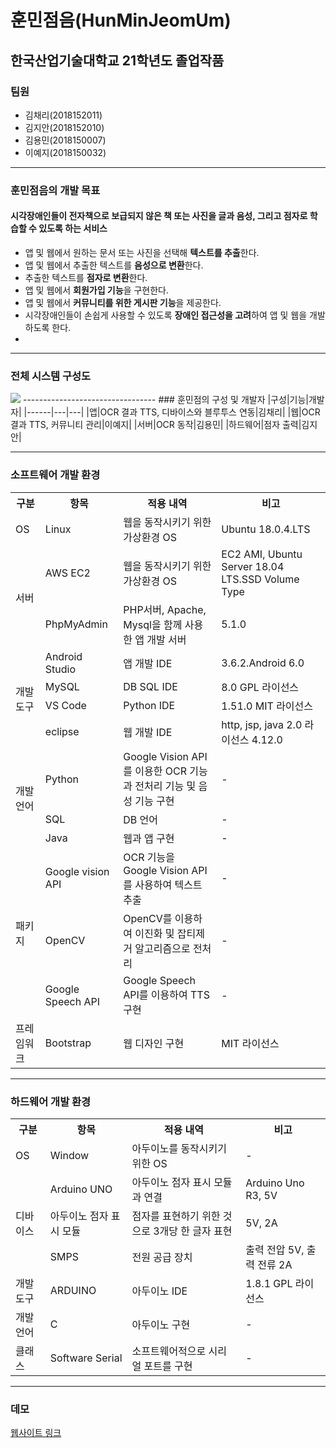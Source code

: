 # 훈민점음(HunMinJeomUm)
## 한국산업기술대학교 21학년도 졸업작품

### 팀원
+ 김채리(2018152011)
+ 김지안(2018152010)
+ 김용민(2018150007)
+ 이예지(2018150032) 
---------------------------------
### 훈민점음의 개발 목표
#### 시각장애인들이 전자책으로 보급되지 않은 책 또는 사진을 글과 음성, 그리고 점자로 학습할 수 있도록 하는 서비스
+ 앱 및 웹에서 원하는 문서 또는 사진을 선택해 **텍스트를 추출**한다.
+ 앱 및 웹에서 추출한 텍스트를 **음성으로 변환**한다.
+ 추출한 텍스트를 **점자로 변환**한다.
+ 앱 및 웹에서 **회원가입 기능**을 구현한다.
+ 앱 및 웹에서 **커뮤니티를 위한 게시판 기능**을 제공한다.
+ 시각장애인들이 손쉽게 사용할 수 있도록 **장애인 접근성을 고려**하여 앱 및 웹을 개발하도록 한다.
+ 
---------------------------------
### 전체 시스템 구성도
<img src="https://user-images.githubusercontent.com/74261590/122761392-25dd6500-d2d7-11eb-9add-4a93fa4ac53c.jpg">
---------------------------------
### 훈민점의 구성 및 개발자
|구성|기능|개발자|
|------|---|---|
|앱|OCR 결과 TTS, 디바이스와 블루투스 연동|김채리|
|웹|OCR 결과 TTS, 커뮤니티 관리|이예지|
|서버|OCR 동작|김용민|
|하드웨어|점자 출력|김지안|

---------------------------------
### 소프트웨어 개발 환경
<table>
  <tr>
    <th>구분</th>
    <th>항목</th>
    <th>적용 내역</th>
    <th>비고</th>
  </tr>
 <tr>
    <td>OS</td>
    <td>Linux</td>
    <td>웹을 동작시키기 위한 가상환경 OS</td>
    <td>Ubuntu 18.0.4.LTS</td>
  </tr>
  <tr>
    <td  rowspan=2>서버</td>
    <td>AWS EC2</td>
    <td>웹을 동작시키기 위한 가상환경 OS</td>
    <td>EC2 AMI, Ubuntu Server 18.04 LTS.SSD Volume Type</td>
  </tr>
  <tr>
    <td>PhpMyAdmin</td>
    <td>PHP서버, Apache, Mysql을 함께 사용한 앱 개발 서버</td>
    <td>5.1.0</td>
  </tr>
  <tr>
    <td  rowspan=4>개발도구</td>
    <td> Android Studio</td>
    <td>앱 개발 IDE</td>
    <td>3.6.2.Android 6.0</td>
  </tr>
  <tr>
    <td>MySQL</td>
    <td>DB SQL IDE</td>
    <td>8.0 GPL 라이선스</td>
  </tr>
  <tr>
    <td>VS Code</td>
    <td>Python IDE</td>
    <td>1.51.0 MIT 라이선스</td>
  </tr>
  <tr>
    <td>eclipse</td>
    <td>웹 개발 IDE</td>
    <td>http, jsp, java 2.0 라이선스 4.12.0</td>
  </tr>
  <tr>
    <td  rowspan=3>개발언어</td>
    <td>Python</td>
    <td>Google Vision API를 이용한 OCR 기능과 전처리 기능 및 음성 기능 구현</td>
    <td>-</td>
  </tr>
  <tr>
    <td>SQL</td>
    <td>DB 언어</td>
    <td>-</td>
  </tr>
  <tr>
    <td>Java</td>
    <td>웹과 앱 구현</td>
    <td>-</td>
  </tr>
    <tr>
    <td  rowspan=3>패키지</td>
    <td>Google vision API</td>
    <td>OCR 기능을 Google Vision API를 사용하여 텍스트 추출</td>
    <td>-</td>
  </tr>
  <tr>
    <td>OpenCV</td>
    <td>OpenCV를 이용하여 이진화 및 잡티제거 알고리즘으로 전처리</td>
    <td>-</td>
  </tr>
  <tr>
    <td>Google Speech API</td>
    <td>Google Speech API를 이용하여 TTS 구현</td>
    <td>-</td>
  </tr>
  <tr>
    <td>프레임워크</td>
    <td>Bootstrap</td>
    <td>웹 디자인 구현</td>
    <td>MIT 라이선스</td>
  </tr>
</table>

---------------------------------
### 하드웨어 개발 환경
<table>
  <tr>
    <th>구분</th>
    <th>항목</th>
    <th>적용 내역</th>
    <th>비고</th>
  </tr>
  <tr>
    <td>OS</td>
    <td>Window</td>
    <td>아두이노를 동작시키기 위한 OS</td>
    <td>-</td>
  </tr>
  <tr>
    <td  rowspan=3>디바이스</td>
    <td>Arduino UNO</td>
    <td>아두이노 점자 표시 모듈과 연결</td>
    <td>Arduino Uno R3, 5V</td>
  </tr>
  <tr>
    <td>아두이노 점자 표시 모듈</td>
    <td>점자를 표현하기 위한 것으로 3개당 한 글자 표현</td>
    <td>5V, 2A</td>
  </tr>
  <tr>
    <td>SMPS</td>
    <td>전원 공급 장치</td>
    <td>출력 전압 5V, 출력 전류 2A</td>
  </tr>
  <tr>
    <td>개발도구</td>
    <td>ARDUINO</td>
    <td>아두이노 IDE</td>
    <td>1.8.1 GPL 라이선스</td>
  </tr>
  <tr>
    <td>개발언어</td>
    <td>C</td>
    <td>아두이노 구현</td>
    <td>-</td>
  </tr>
    <tr>
    <td>클래스</td>
    <td>Software Serial</td>
    <td>소프트웨어적으로 시리얼 포트를 구현</td>
    <td>-</td>
  </tr>
</table>

---------------------------------
### 데모
<a href="http://leeyj1116.cafe24.com/" target="__blank">웹사이트 링크</a>


